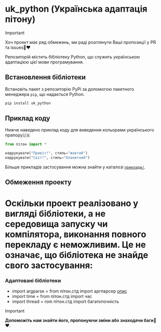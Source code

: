 # uk_python (Українська адаптація пітону)

> [!IMPORTANT]
> Хоч проект має ряд обмежень, ми
> раді розглянути Ваші пропозиції у PR та issues🙏❤️

Репозиторій містить бібліотеку Python, що служить українською
адаптацією цієї мови програмування.

## Встановлення бібліотеки

Встановіть пакет з репозиторію PyPi за допомогою
пакетного менеджера `pip`, що надається Python.

```sh
pip install uk_python
```

## Приклад коду

Нижче наведено приклад коду для виведення
кольорами українського прапору🇺🇦

```python
from пітон import *

надрукувати("Привіт!", стиль="жовтий")
надрукувати("Світ!", стиль="блакитний")
```

Більше прикладів застосування можна
знайти у каталозі [`приклади/`](./приклади).

## Обмеження проекту

Оскільки проект реалізовано у вигляді бібліотеки,
а не середовища запуску чи компілятора,
виконання повного перекладу є неможливим.
Це не означає, що бібліотека не знайде свого застосування:
=======
### Адаптовані бібліотеки
   - import argparse = from пітон.стд import аргпарсер [опис]()
   - import time = from пітон.стд import час
   - import thread = rom пітон.стд import багатопочність

> [!IMPORTANT]
> **Допоможіть нам знайти його, пропонуючи зміни або знаходячи баги**🙏❤️.
